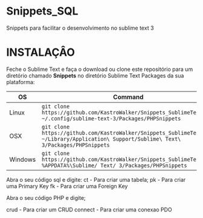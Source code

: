 # Snippets_SQL

Snippets para facilitar o desenvolvimento no sublime text 3 

# INSTALAÇÂO

Feche o Sublime Text e faça o download ou clone este repositório para um diretório chamado **Snippets** no diretório Sublime Text Packages da sua plataforma:

OS | Command
-- | -----
Linux | `git clone https://github.com/KastroWalker/Snippets_SublimeText.git ~/.config/sublime-text-3/Packages/PHPSnippets`
OSX | `git clone https://github.com/KastroWalker/Snippets_SublimeText.git ~/Library/Application\ Support/Sublime\ Text\ 3/Packages/PHPSnippets`
Windows | `git clone https://github.com/KastroWalker/Snippets_SublimeText.git %APPDATA%\Sublime/ Text/ 3/Packages/PHPSnippets`

Abra o seu código sql e digite:
ct - Para criar uma tabela;
pk - Para criar uma Primary Key
fk - Para criar uma Foreign Key

Abra o seu código PHP e digite;

crud - Para criar um CRUD
connect - Para criar uma conexao PDO